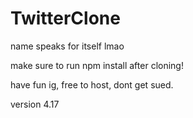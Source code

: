 # TwitterClone

name speaks for itself lmao

make sure to run npm install after cloning!

have fun ig, free to host, dont get sued.

version 4.17